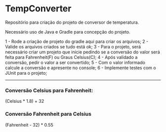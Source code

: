 # TempConverter

Repositório para criação do projeto de conversor de temperatura.

Necessário uso de Java e Gradle para concepção do projeto.

1 - Rode a criação de projeto do gradle aqui para criar os arquivos;
2 - Valide os arquivos criados se tudo está ok;
3 - Para o projeto, será necessário criar um projeto que inicie pedindo se a conversão do valor será feita para Fahrenheit(F) ou Graus Celsius(C);
4 - Após validado a conversão, pedir o valor a ser convertido;
5 - Com o valor informado calcule a conversão e apresente no console;
6 - Implemente testes com o JUnit para o projeto;

---

### Conversão Celsius para Fahrenheit:
(Celsius * 1.8) + 32

### Conversão Fahrenheit para Celsius
(Fahrenheit - 32) * 0.55
